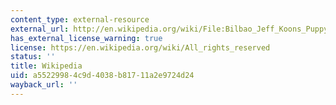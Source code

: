 ```yaml
---
content_type: external-resource
external_url: http://en.wikipedia.org/wiki/File:Bilbao_Jeff_Koons_Puppy.jpg
has_external_license_warning: true
license: https://en.wikipedia.org/wiki/All_rights_reserved
status: ''
title: Wikipedia
uid: a5522998-4c9d-4038-b817-11a2e9724d24
wayback_url: ''
---
```

